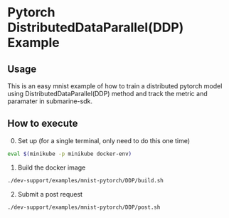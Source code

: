 # Pytorch DistributedDataParallel(DDP) Example

## Usage

This is an easy mnist example of how to train a distributed pytorch model using DistributedDataParallel(DDP) method and track the metric and paramater in submarine-sdk.

## How to execute

0. Set up (for a single terminal, only need to do this one time)

```bash
eval $(minikube -p minikube docker-env)
```

1. Build the docker image

```bash
./dev-support/examples/mnist-pytorch/DDP/build.sh
```

2. Submit a post request

```bash
./dev-support/examples/mnist-pytorch/DDP/post.sh
```
